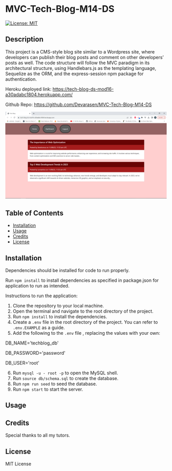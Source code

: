 # MVC-Tech-Blog-M14-DS

[![License: MIT](https://img.shields.io/badge/License-MIT-yellow.svg)](https://opensource.org/licenses/MIT)

## Description

This project is a CMS-style blog site similar to a Wordpress site, where developers can publish their blog posts and comment on other developers’ posts as well. 
The code structure will follow the MVC paradigm in its architectural structure, using Handlebars.js as the templating language, Sequelize as the ORM, and the express-session npm package for authentication.


Heroku deployed link: https://tech-blog-ds-mod16-a30adabc1804.herokuapp.com/

Github Repo: https://github.com/Devarasen/MVC-Tech-Blog-M14-DS

![Screenshot](./public/assets/Project%20Screenshot.PNG)

## Table of Contents

- [Installation](#installation)
- [Usage](#usage)
- [Credits](#credits)
- [License](#license)

## Installation

Dependencies should be installed for code to run properly.

Run `npm install` to install dependencies as specified in package.json for application to run as intended.

Instructions to run the application:

1.  Clone the repository to your local machine.
2.  Open the terminal and navigate to the root directory of the project.
3.  Run `npm install` to install the dependencies.
4.  Create a `.env` file in the root directory of the project. You can refer to `.env.EXAMPLE` as a guide.
5.  Add the following to the `.env` file , replacing the values with your own:

DB_NAME='techblog_db'

DB_PASSWORD='password'

DB_USER='root'

6. Run `mysql -u - root -p` to open the MySQL shell.
7. Run `source db/schema.sql` to create the database.
8. Run `npm run seed` to seed the database.
9. Run `npm start` to start the server.


## Usage






## Credits

Special thanks to all my tutors.

## License

MIT License


